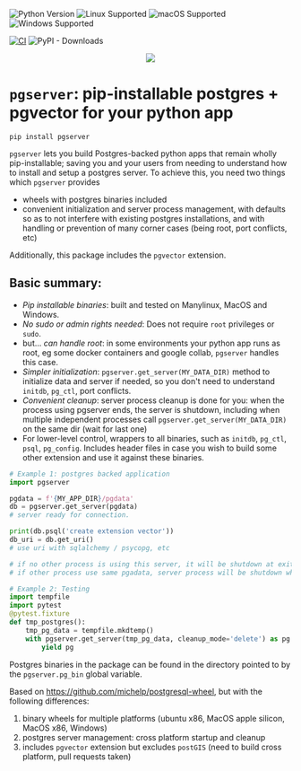 ![Python Version](https://img.shields.io/badge/python-3.9%2C%203.10%2C%203.11-blue)
![Linux Supported](https://img.shields.io/badge/Linux-supported-green)
![macOS Supported](https://img.shields.io/badge/macOS-supported-green)
![Windows Supported](https://img.shields.io/badge/Windows-supported-green)

[![CI](https://github.com/orm011/pgserver/actions/workflows/wheels.yml/badge.svg)](https://github.com/orm011/pgserver/actions)
![PyPI - Downloads](https://img.shields.io/pypi/dm/pgserver)

<p align="center">
  <img src="https://raw.githubusercontent.com/orm011/pgserver/v0.0.8/pgserver_square_small.png"/>
</p>

# `pgserver`: pip-installable postgres + pgvector for your python app

`pip install pgserver`

`pgserver` lets you build Postgres-backed python apps that remain wholly pip-installable; saving you and your users from needing to understand how to install and setup a postgres server.
To achieve this, you need two things which `pgserver` provides
  * wheels with postgres binaries included
  * convenient initialization and server process management, with defaults so as to not interfere with existing postgres installations, and with handling or prevention of many corner cases (being root, port conflicts, etc)

Additionally, this package includes the `pgvector` extension.

## Basic summary:
* _Pip installable binaries_: built and tested on Manylinux, MacOS and Windows.
* _No sudo or admin rights needed_: Does not require `root` privileges or `sudo`.
* but... _can handle root_: in some environments your python app runs as root, eg some docker containers and google collab, `pgserver` handles this case.
* _Simpler initialization_: `pgserver.get_server(MY_DATA_DIR)` method to initialize data and server if needed, so you don't need to understand `initdb`, `pg_ctl`, port conflicts.
* _Convenient cleanup_: server process cleanup is done for you: when the process using pgserver ends, the server is shutdown, including when multiple independent processes call
`pgserver.get_server(MY_DATA_DIR)` on the same dir (wait for last one)
* For lower-level control, wrappers to all binaries, such as `initdb`, `pg_ctl`, `psql`, `pg_config`. Includes header files in case you wish to build some other extension and use it against these binaries.

```py
# Example 1: postgres backed application
import pgserver

pgdata = f'{MY_APP_DIR}/pgdata'
db = pgserver.get_server(pgdata)
# server ready for connection.

print(db.psql('create extension vector'))
db_uri = db.get_uri()
# use uri with sqlalchemy / psycopg, etc

# if no other process is using this server, it will be shutdown at exit,
# if other process use same pgadata, server process will be shutdown when all stop.
```

```py
# Example 2: Testing
import tempfile
import pytest
@pytest.fixture
def tmp_postgres():
    tmp_pg_data = tempfile.mkdtemp()
    with pgserver.get_server(tmp_pg_data, cleanup_mode='delete') as pg:
        yield pg
```

Postgres binaries in the package can be found in the directory pointed
to by the `pgserver.pg_bin` global variable. 

Based on https://github.com/michelp/postgresql-wheel, but with the following differences:
1. binary wheels for multiple platforms (ubuntu x86, MacOS apple silicon, MacOS x86, Windows)
2. postgres server management: cross platform startup and cleanup
3. includes `pgvector` extension but excludes `postGIS` (need to build cross platform, pull requests taken)
